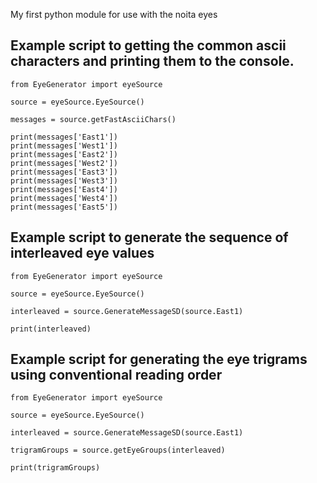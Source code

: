 My first python module for use with the noita eyes

## Example script to getting the common ascii characters and printing them to the console.

```
from EyeGenerator import eyeSource

source = eyeSource.EyeSource()

messages = source.getFastAsciiChars()

print(messages['East1'])
print(messages['West1'])
print(messages['East2'])
print(messages['West2'])
print(messages['East3'])
print(messages['West3'])
print(messages['East4'])
print(messages['West4'])
print(messages['East5'])

```

## Example script to generate the sequence of interleaved eye values

```
from EyeGenerator import eyeSource

source = eyeSource.EyeSource()

interleaved = source.GenerateMessageSD(source.East1)

print(interleaved)
```


## Example script for generating the eye trigrams using conventional reading order

```
from EyeGenerator import eyeSource

source = eyeSource.EyeSource()

interleaved = source.GenerateMessageSD(source.East1)

trigramGroups = source.getEyeGroups(interleaved)

print(trigramGroups)
```
